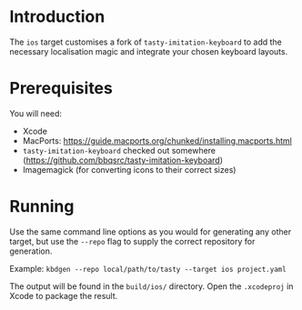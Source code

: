 # Introduction

The `ios` target customises a fork of `tasty-imitation-keyboard` to add the necessary
localisation magic and integrate your chosen keyboard layouts.

# Prerequisites

You will need:

* Xcode
* MacPorts: https://guide.macports.org/chunked/installing.macports.html
* `tasty-imitation-keyboard` checked out somewhere (https://github.com/bbqsrc/tasty-imitation-keyboard)
* Imagemagick (for converting icons to their correct sizes)

# Running

Use the same command line options as you would for generating any other target, but use the `--repo` flag to supply the correct repository for generation.

Example: `kbdgen --repo local/path/to/tasty --target ios project.yaml`

The output will be found in the `build/ios/` directory. Open the `.xcodeproj` in Xcode to package the result.



